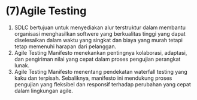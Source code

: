 
# (7)Agile Testing

1. SDLC bertujuan untuk menyediakan alur terstruktur dalam membantu organisasi menghasilkan softwere yang berkualitas tinggi yang dapat diselesaikan dalam waktu yang singkat dan biaya yang murah tetapi tetap memenuhi harapan dari pelanggan.
2. Agile Testing Manifesto  menekankan pentingnya kolaborasi, adaptasi, dan pengiriman nilai yang cepat dalam proses pengujian perangkat lunak. 
3. Agile Testing Manifesto  menentang pendekatan waterfall testing yang kaku dan terpisah.  Sebaliknya, manifesto ini mendukung  proses pengujian yang fleksibel dan responsif terhadap perubahan yang cepat dalam lingkungan agile. 